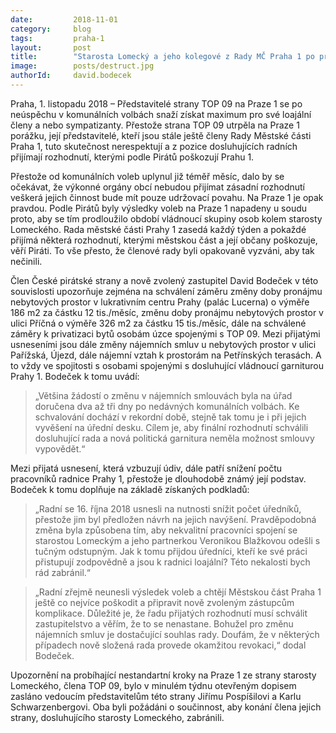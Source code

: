```yaml
---
date:         2018-11-01
category:     blog
tags:         praha-1
layout:       post
title:        "Starosta Lomecký a jeho kolegové z Rady MČ Praha 1 po prohraných volbách poškozují Prahu 1"
image:        posts/destruct.jpg
authorId:     david.bodecek
---
```


Praha, 1. listopadu 2018 – Představitelé strany TOP 09 na Praze 1 se po neúspěchu v komunálních volbách snaží získat maximum pro své loajální členy a nebo sympatizanty. Přestože strana TOP 09 utrpěla na Praze 1 porážku, její představitelé, kteří jsou stále ještě členy Rady Městské části Praha 1, tuto skutečnost nerespektují a z pozice dosluhujících radních přijímají rozhodnutí, kterými podle Pirátů poškozují Prahu 1.

Přestože od komunálních voleb uplynul již téměř měsíc, dalo by se očekávat, že výkonné orgány obcí nebudou přijímat zásadní rozhodnutí veškerá jejich činnost bude mít pouze udržovací povahu. Na Praze 1 je opak pravdou. Podle Pirátů byly výsledky voleb na Praze 1 napadeny u soudu proto, aby se tím prodloužilo období vládnoucí skupiny osob kolem starosty Lomeckého. Rada městské části Prahy 1 zasedá každý týden a pokaždé přijímá některá rozhodnutí, kterými městskou část a její občany poškozuje, věří Piráti. To vše přesto, že členové rady byli opakovaně vyzváni, aby tak nečinili. 

Člen České pirátské strany a nově zvolený zastupitel David Bodeček v této souvislosti upozorňuje zejména na schválení záměru změny doby pronájmu nebytových prostor v lukrativním centru Prahy (palác Lucerna) o výměře 186 m2 za částku 12 tis./měsíc, změnu doby pronájmu nebytových prostor v ulici Příčná o výměře 326 m2 za částku 15 tis./měsíc, dále na schválené záměry k privatizaci bytů osobám úzce spojenými s TOP 09. Mezi přijatými usneseními jsou dále změny nájemních smluv u nebytových prostor v ulici Pařížská, Újezd, dále nájemní vztah k prostorám na Petřínských terasách. A to vždy ve spojitosti s osobami spojenými s dosluhující vládnoucí garniturou Prahy 1. Bodeček k tomu uvádí: 

> „Většina žádostí o změnu v nájemních smlouvách byla na úřad doručena dva až tři dny po nedávných komunálních volbách. Ke schvalování dochází v rekordní době, stejně tak tomu je i při jejich vyvěšení na úřední desku. Cílem je, aby finální rozhodnutí schválili dosluhující rada a nová politická garnitura neměla možnost smlouvy vypovědět.“

Mezi přijatá usnesení, která vzbuzují údiv, dále patří snížení počtu pracovníků radnice Prahy 1, přestože je dlouhodobě známý její podstav. Bodeček k tomu doplňuje na základě získaných podkladů: 

> „Radní se 16. října 2018 usnesli na nutnosti snížit počet úředníků, přestože jim byl předložen návrh na jejich navýšení. Pravděpodobná změna byla způsobena tím, aby nekvalitní pracovníci spojení se starostou Lomeckým a jeho partnerkou Veronikou Blažkovou odešli s tučným odstupným. Jak k tomu přijdou úředníci, kteří ke své práci přistupují zodpovědně a jsou k radnici loajální? Této nekalosti bych rád zabránil.“

> „Radní zřejmě neunesli výsledek voleb a chtějí Městskou část Praha 1 ještě co nejvíce poškodit a připravit nově zvoleným zástupcům komplikace. Důležité je, že řadu přijatých rozhodnutí musí schválit zastupitelstvo a věřím, že to se nenastane. Bohužel pro změnu nájemních smluv je dostačující souhlas rady. Doufám, že v některých případech nově složená rada provede okamžitou revokaci,“ dodal Bodeček.

Upozornění na probíhající nestandartní kroky na Praze 1 ze strany starosty Lomeckého, člena TOP 09, bylo v minulém týdnu otevřeným dopisem zasláno vedoucím představitelům této strany Jiřímu Pospíšilovi a Karlu Schwarzenbergovi. Oba byli požádáni o součinnost, aby konání člena jejich strany, dosluhujícího starosty Lomeckého, zabránili.
